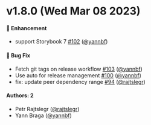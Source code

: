 # v1.8.0 (Wed Mar 08 2023)

#### 🚀 Enhancement

- support Storybook 7 [#102](https://github.com/mswjs/msw-storybook-addon/pull/102) ([@yannbf](https://github.com/yannbf))

#### 🐛 Bug Fix

- Fetch git tags on release workflow [#103](https://github.com/mswjs/msw-storybook-addon/pull/103) ([@yannbf](https://github.com/yannbf))
- Use auto for release management [#100](https://github.com/mswjs/msw-storybook-addon/pull/100) ([@yannbf](https://github.com/yannbf))
- fix: update peer dependency range [#94](https://github.com/mswjs/msw-storybook-addon/pull/94) ([@rajtslegr](https://github.com/rajtslegr))

#### Authors: 2

- Petr Rajtslegr ([@rajtslegr](https://github.com/rajtslegr))
- Yann Braga ([@yannbf](https://github.com/yannbf))
